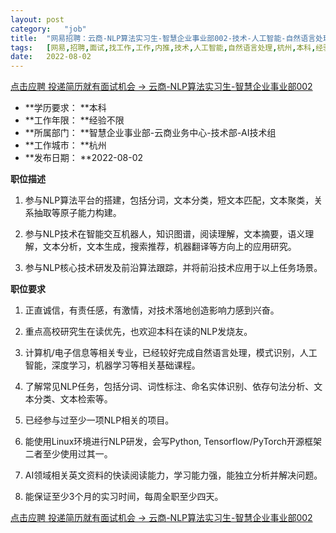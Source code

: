 ```yaml
---
layout:	post
category:	"job"
title:	"网易招聘：云商-NLP算法实习生-智慧企业事业部002-技术-人工智能-自然语言处理-杭州本科经验不限"
tags:	[网易,招聘,面试,找工作,工作,内推,技术,人工智能,自然语言处理,杭州,本科,经验不限]
date:	2022-08-02
---
```


[点击应聘 投递简历就有面试机会 ->  云商-NLP算法实习生-智慧企业事业部002](http://mobile.bole.netease.com/bole/boleDetail?id=25397&employeeId=346f03c3cda5f04c&key=all)



- **学历要求： **本科
- **工作年限： **经验不限
- **所属部门： **智慧企业事业部-云商业务中心-技术部-AI技术组
- **工作城市： **杭州
- **发布日期： **2022-08-02



**职位描述**

1. 参与NLP算法平台的搭建，包括分词，文本分类，短文本匹配，文本聚类，关系抽取等原子能力构建。

2. 参与NLP技术在智能交互机器人，知识图谱，阅读理解，文本摘要，语义理解，文本分析，文本生成，搜索推荐，机器翻译等方向上的应用研究。

3. 参与NLP核心技术研发及前沿算法跟踪，并将前沿技术应用于以上任务场景。



**职位要求**

1.  正直诚信，有责任感，有激情，对技术落地创造影响力感到兴奋。

2.  重点高校研究生在读优先，也欢迎本科在读的NLP发烧友。

3. 计算机/电子信息等相关专业，已经较好完成自然语言处理，模式识别，人工智能，深度学习，机器学习等相关基础课程。

4. 了解常见NLP任务，包括分词、词性标注、命名实体识别、依存句法分析、文本分类、文本检索等。

5.  已经参与过至少一项NLP相关的项目。

6.  能使用Linux环境进行NLP研发，会写Python,  Tensorflow/PyTorch开源框架二者至少使用过其一。

7.  AI领域相关英文资料的快读阅读能力，学习能力强，能独立分析并解决问题。

8.  能保证至少3个月的实习时间，每周全职至少四天。



[点击应聘 投递简历就有面试机会 ->  云商-NLP算法实习生-智慧企业事业部002](http://mobile.bole.netease.com/bole/boleDetail?id=25397&employeeId=346f03c3cda5f04c&key=all)
